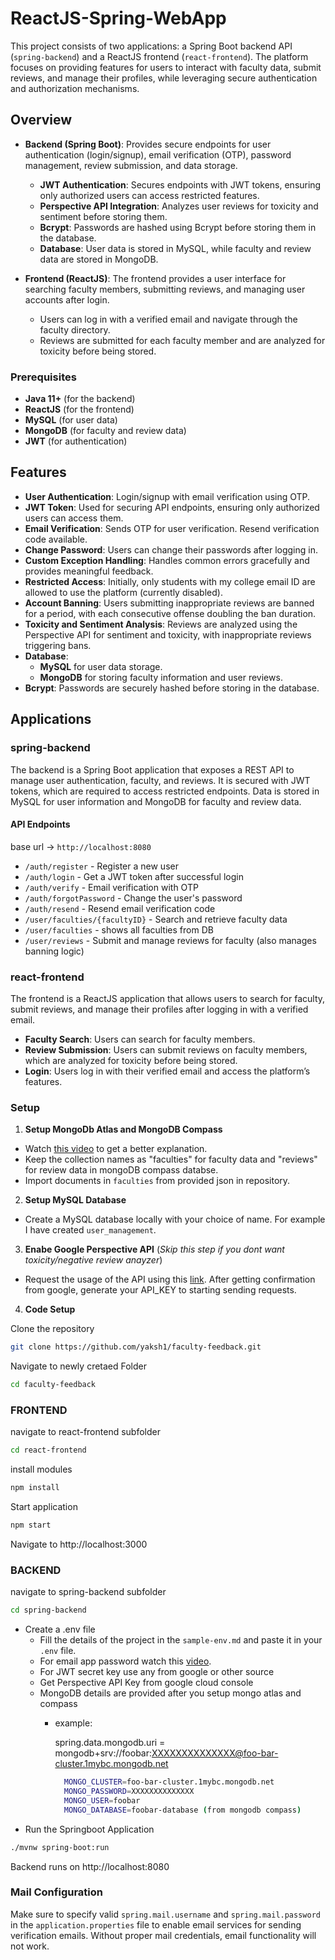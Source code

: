 # ReactJS-Spring-WebApp

This project consists of two applications: a Spring Boot backend API (`spring-backend`) and a ReactJS frontend (`react-frontend`). The platform focuses on providing features for users to interact with faculty data, submit reviews, and manage their profiles, while leveraging secure authentication and authorization mechanisms.

## Overview

- **Backend (Spring Boot)**: Provides secure endpoints for user authentication (login/signup), email verification (OTP), password management, review submission, and data storage.
  - **JWT Authentication**: Secures endpoints with JWT tokens, ensuring only authorized users can access restricted features.
  - **Perspective API Integration**: Analyzes user reviews for toxicity and sentiment before storing them.
  - **Bcrypt**: Passwords are hashed using Bcrypt before storing them in the database.
  - **Database**: User data is stored in MySQL, while faculty and review data are stored in MongoDB.

- **Frontend (ReactJS)**: The frontend provides a user interface for searching faculty members, submitting reviews, and managing user accounts after login.
  - Users can log in with a verified email and navigate through the faculty directory.
  - Reviews are submitted for each faculty member and are analyzed for toxicity before being stored.

### Prerequisites

- **Java 11+** (for the backend)
- **ReactJS** (for the frontend)
- **MySQL** (for user data)
- **MongoDB** (for faculty and review data)
- **JWT** (for authentication)

## Features

- **User Authentication**: Login/signup with email verification using OTP.
- **JWT Token**: Used for securing API endpoints, ensuring only authorized users can access them.
- **Email Verification**: Sends OTP for user verification. Resend verification code available.
- **Change Password**: Users can change their passwords after logging in.
- **Custom Exception Handling**: Handles common errors gracefully and provides meaningful feedback.
- **Restricted Access**: Initially, only students with my college email ID are allowed to use the platform (currently disabled).
- **Account Banning**: Users submitting inappropriate reviews are banned for a period, with each consecutive offense doubling the ban duration.
- **Toxicity and Sentiment Analysis**: Reviews are analyzed using the Perspective API for sentiment and toxicity, with inappropriate reviews triggering bans.
- **Database**:
  - **MySQL** for user data storage.
  - **MongoDB** for storing faculty information and user reviews.
- **Bcrypt**: Passwords are securely hashed before storing in the database.

## Applications

### spring-backend

The backend is a Spring Boot application that exposes a REST API to manage user authentication, faculty, and reviews. It is secured with JWT tokens, which are required to access restricted endpoints. Data is stored in MySQL for user information and MongoDB for faculty and review data.

#### API Endpoints
base url -> `http://localhost:8080`
- `/auth/register` - Register a new user
- `/auth/login` - Get a JWT token after successful login
- `/auth/verify` - Email verification with OTP
- `/auth/forgotPassword` - Change the user's password
- `/auth/resend` - Resend email verification code
- `/user/faculties/{facultyID}` - Search and retrieve faculty data
- `/user/faculties` - shows all faculties from DB
- `/user/reviews` - Submit and manage reviews for faculty (also manages banning logic)

### react-frontend

The frontend is a ReactJS application that allows users to search for faculty, submit reviews, and manage their profiles after logging in with a verified email.

- **Faculty Search**: Users can search for faculty members.
- **Review Submission**: Users can submit reviews on faculty members, which are analyzed for toxicity before being stored.
- **Login**: Users log in with their verified email and access the platform’s features.

### Setup

1. **Setup MongoDb Atlas and MongoDB Compass**
- Watch [this video](https://youtu.be/5PdEmeopJVQ?si=X5ogICwjISWqA4uX&t=373) to get a better explanation.
- Keep the collection names as "faculties" for faculty data and "reviews" for review data in mongoDB compass databse.
- Import documents in `faculties` from provided json in repository.

2. **Setup MySQL Database**
- Create a MySQL database locally with your choice of name. For example I have created `user_management`.

3. **Enabe Google Perspective API** (*Skip this step if you dont want toxicity/negative review anayzer*)
- Request the usage of the API using this [link](https://docs.google.com/forms/d/e/1FAIpQLSdhBBnVVVbXSElby-jhNnEj-Zwpt5toQSCFsJerGfpXW66CuQ/viewform). After getting confirmation from google, generate your API_KEY to starting sending requests.

4. **Code Setup**

Clone the repository

```bash
git clone https://github.com/yaksh1/faculty-feedback.git
```

Navigate to newly cretaed Folder

```bash
cd faculty-feedback
```

### FRONTEND

navigate to react-frontend subfolder
```bash
cd react-frontend
```

install modules
```bash
npm install
```

Start application
```bash
npm start
```
Navigate to http://localhost:3000

### BACKEND

navigate to spring-backend subfolder
```bash
cd spring-backend
```

  - Create a .env file
    - Fill the details of the project in the `sample-env.md` and paste it in your `.env` file.
    - For email app password watch this [video](https://www.youtube.com/watch?v=lSURGX0JHbA).
    - For JWT secret key use any from google or other source
    - Get Perspective API Key from google cloud console
    - MongoDB details are provided after you setup mongo atlas and compass
       - example:

         spring.data.mongodb.uri =  mongodb+srv://foobar:XXXXXXXXXXXXXX@foo-bar-cluster.1mybc.mongodb.net
         ```bash
           MONGO_CLUSTER=foo-bar-cluster.1mybc.mongodb.net
           MONGO_PASSWORD=XXXXXXXXXXXXXX
           MONGO_USER=foobar
           MONGO_DATABASE=foobar-database (from mongodb compass)
	        ```
  - Run the Springboot Application
    
```bash
./mvnw spring-boot:run
```

Backend runs on http://localhost:8080

### Mail Configuration

Make sure to specify valid `spring.mail.username` and `spring.mail.password` in the `application.properties` file to enable email services for sending verification emails. Without proper mail credentials, email functionality will not work.

